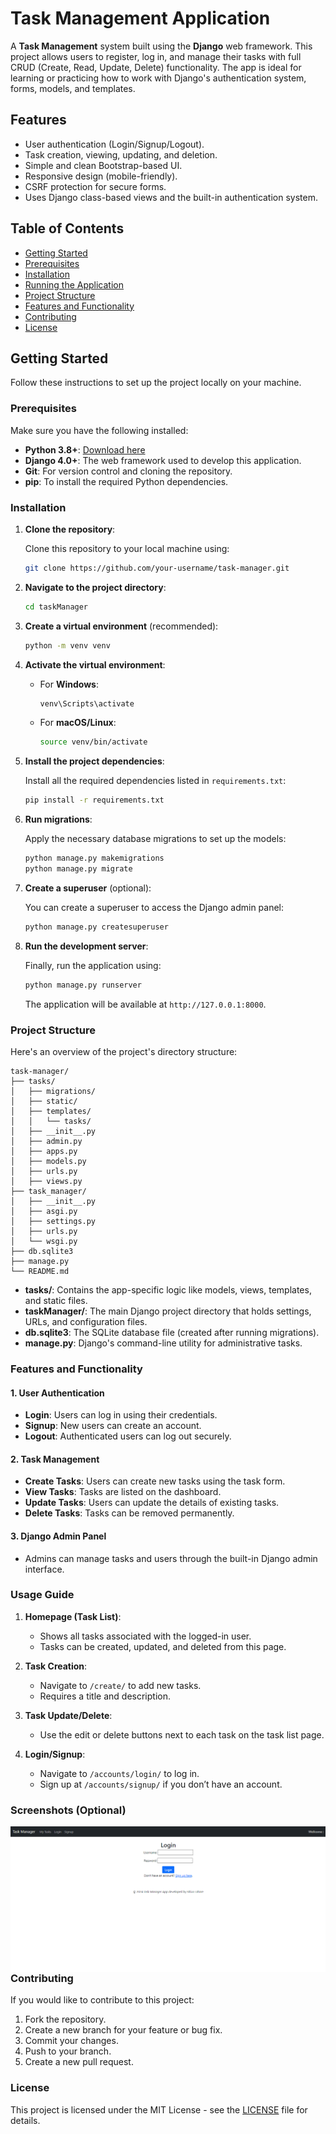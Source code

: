 
# Task Management Application

A **Task Management** system built using the **Django** web framework. This project allows users to register, log in, and manage their tasks with full CRUD (Create, Read, Update, Delete) functionality. The app is ideal for learning or practicing how to work with Django's authentication system, forms, models, and templates.

## Features

- User authentication (Login/Signup/Logout).
- Task creation, viewing, updating, and deletion.
- Simple and clean Bootstrap-based UI.
- Responsive design (mobile-friendly).
- CSRF protection for secure forms.
- Uses Django class-based views and the built-in authentication system.

## Table of Contents

- [Getting Started](#getting-started)
- [Prerequisites](#prerequisites)
- [Installation](#installation)
- [Running the Application](#running-the-application)
- [Project Structure](#project-structure)
- [Features and Functionality](#features-and-functionality)
- [Contributing](#contributing)
- [License](#license)

## Getting Started

Follow these instructions to set up the project locally on your machine.

### Prerequisites

Make sure you have the following installed:

- **Python 3.8+**: [Download here](https://www.python.org/downloads/)
- **Django 4.0+**: The web framework used to develop this application.
- **Git**: For version control and cloning the repository.
- **pip**: To install the required Python dependencies.

### Installation

1. **Clone the repository**:
   
   Clone this repository to your local machine using:

   ```bash
   git clone https://github.com/your-username/task-manager.git
   ```

2. **Navigate to the project directory**:
   
   ```bash
   cd taskManager
   ```

3. **Create a virtual environment** (recommended):
   
   ```bash
   python -m venv venv
   ```

4. **Activate the virtual environment**:

   - For **Windows**:
     ```bash
     venv\Scripts\activate
     ```
   - For **macOS/Linux**:
     ```bash
     source venv/bin/activate
     ```

5. **Install the project dependencies**:

   Install all the required dependencies listed in `requirements.txt`:

   ```bash
   pip install -r requirements.txt
   ```

6. **Run migrations**:

   Apply the necessary database migrations to set up the models:

   ```bash
   python manage.py makemigrations
   python manage.py migrate
   ```

7. **Create a superuser** (optional):

   You can create a superuser to access the Django admin panel:

   ```bash
   python manage.py createsuperuser
   ```

8. **Run the development server**:

   Finally, run the application using:

   ```bash
   python manage.py runserver
   ```

   The application will be available at `http://127.0.0.1:8000`.

### Project Structure

Here's an overview of the project's directory structure:

```
task-manager/
├── tasks/
│   ├── migrations/
│   ├── static/
│   ├── templates/
│   │   └── tasks/
│   ├── __init__.py
│   ├── admin.py
│   ├── apps.py
│   ├── models.py
│   ├── urls.py
│   ├── views.py
├── task_manager/
│   ├── __init__.py
│   ├── asgi.py
│   ├── settings.py
│   ├── urls.py
│   └── wsgi.py
├── db.sqlite3
├── manage.py
└── README.md
```

- **tasks/**: Contains the app-specific logic like models, views, templates, and static files.
- **taskManager/**: The main Django project directory that holds settings, URLs, and configuration files.
- **db.sqlite3**: The SQLite database file (created after running migrations).
- **manage.py**: Django's command-line utility for administrative tasks.

### Features and Functionality

#### 1. **User Authentication**
   - **Login**: Users can log in using their credentials.
   - **Signup**: New users can create an account.
   - **Logout**: Authenticated users can log out securely.

#### 2. **Task Management**
   - **Create Tasks**: Users can create new tasks using the task form.
   - **View Tasks**: Tasks are listed on the dashboard.
   - **Update Tasks**: Users can update the details of existing tasks.
   - **Delete Tasks**: Tasks can be removed permanently.

#### 3. **Django Admin Panel**
   - Admins can manage tasks and users through the built-in Django admin interface.

### Usage Guide

1. **Homepage (Task List)**:
   - Shows all tasks associated with the logged-in user.
   - Tasks can be created, updated, and deleted from this page.

2. **Task Creation**:
   - Navigate to `/create/` to add new tasks.
   - Requires a title and description.

3. **Task Update/Delete**:
   - Use the edit or delete buttons next to each task on the task list page.

4. **Login/Signup**:
   - Navigate to `/accounts/login/` to log in.
   - Sign up at `/accounts/signup/` if you don’t have an account.

### Screenshots (Optional)
<picture> <img align="right" src="https://github.com/shivalahare/taskManager/blob/main/screenshots/Tm1.png?raw=true"></picture>

### Contributing

If you would like to contribute to this project:

1. Fork the repository.
2. Create a new branch for your feature or bug fix.
3. Commit your changes.
4. Push to your branch.
5. Create a new pull request.

### License

This project is licensed under the MIT License - see the [LICENSE](LICENSE) file for details.
